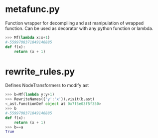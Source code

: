 metafunc.py
===========

Function wrapper for decompiling and ast manipulation of wrapped function. Can be used as decorator with any python function or lambda.

```python
>>> Mf(lambda x:x+1)
#-5599708371849146885
def f(x):
    return (x + 1)
```

rewrite_rules.py
================

Defines NodeTransformers to modify ast

```python
>>> b=Mf(lambda y:y+1)
>>> RewriteNames({'y':'x'}).visit(b.ast)
<_ast.FunctionDef object at 0x7f5e03f5f350>
>>> b
#-5599708371849146885
def f(x):
    return (x + 1)
>>> b==a
True